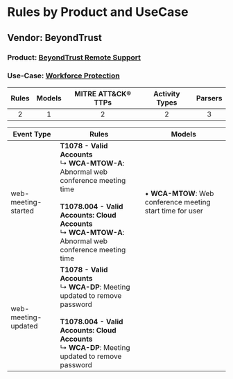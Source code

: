 Rules by Product and UseCase
============================
Vendor: BeyondTrust
-------------------
### Product: [BeyondTrust Remote Support](../ds_beyondtrust_beyondtrust_remote_support.md)
### Use-Case: [Workforce Protection](../../../../UseCases/uc_workforce_protection.md)

| Rules | Models | MITRE ATT&CK® TTPs | Activity Types | Parsers |
|:-----:|:------:|:------------------:|:--------------:|:-------:|
|   2   |   1    |         2          |       2        |    3    |

| Event Type          | Rules    | Models    |
| ---- | ---- | ---- |
| web-meeting-started | <b>T1078 - Valid Accounts</b><br> ↳ <b>WCA-MTOW-A</b>: Abnormal web conference meeting time<br><br><b>T1078.004 - Valid Accounts: Cloud Accounts</b><br> ↳ <b>WCA-MTOW-A</b>: Abnormal web conference meeting time |  • <b>WCA-MTOW</b>: Web conference meeting start time for user |
| web-meeting-updated | <b>T1078 - Valid Accounts</b><br> ↳ <b>WCA-DP</b>: Meeting updated to remove password<br><br><b>T1078.004 - Valid Accounts: Cloud Accounts</b><br> ↳ <b>WCA-DP</b>: Meeting updated to remove password    |    |